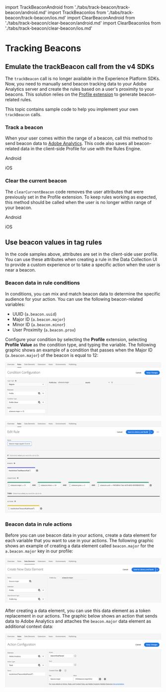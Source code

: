 import TrackBeaconAndroid from './tabs/track-beacon/track-beacon/android.md'
import TrackBeaconIos from './tabs/track-beacon/track-beacon/ios.md'
import ClearBeaconAndroid from './tabs/track-beacon/clear-beacon/android.md'
import ClearBeaconIos from './tabs/track-beacon/clear-beacon/ios.md'

# Tracking Beacons

## Emulate the trackBeacon call from the v4 SDKs

The `trackBeacon` call is no longer available in the Experience Platform SDKs. Now, you need to manually send beacon tracking data to your Adobe Analytics server and create the rules based on a user's proximity to your beacons. This solution relies on the [Profile extension](../profile/index.md) to generate beacon-related rules.

This topic contains sample code to help you implement your own `trackBeacon` calls.

### Track a beacon

When your user comes within the range of a beacon, call this method to send beacon data to [Adobe Analytics](../adobe-analytics/index.md). This code also saves all beacon-related data in the client-side Profile for use with the Rules Engine.

<TabsBlock orientation="horizontal" slots="heading, content" repeat="2"/>

Android

<TrackBeaconAndroid/>

iOS

<TrackBeaconIos/>

### Clear the current beacon

The `clearCurrentBeacon` code removes the user attributes that were previously set in the Profile extension. To keep rules working as expected, this method should be called when the user is no longer within range of your beacon.

<TabsBlock orientation="horizontal" slots="heading, content" repeat="2"/>

Android

<ClearBeaconAndroid/>

iOS

<ClearBeaconIos/>

## Use beacon values in tag rules

In the code samples above, attributes are set in the client-side user profile. You can use these attributes when creating a rule in the Data Collection UI to provide a custom experience or to take a specific action when the user is near a beacon.

### Beacon data in rule conditions

In conditions, you can mix and match beacon data to determine the specific audience for your action. You can use the following beacon-related variables:

* UUID (`a.beacon.uuid`)
* Major ID (`a.beacon.major`)
* Minor ID (`a.beacon.minor`)
* User Proximity (`a.beacon.prox`)

Configure your condition by selecting the **Profile** extension, selecting **Profile Value** as the condition type, and typing the variable. The following graphic shows an example of a condition that passes when the Major ID (`a.beacon.major`) of the beacon is equal to 12:

![](./assets/track-beacon/beacon-condition.png)

![](./assets/track-beacon/beacon-rule.png)

### Beacon data in rule actions

Before you can use beacon data in your actions, create a data element for each variable that you want to use in your actions. The following graphic shows an example of creating a data element called `beacon.major` for the `a.beacon.major` key in our profile:

![](./assets/track-beacon/beacon-data-element.png)

After creating a data element, you can use this data element as a token replacement in our actions. The graphic below shows an action that sends data to Adobe Analytics and attaches the `beacon.major` data element as additional context data:

![](./assets/track-beacon/beacon-token-replacement.png)

